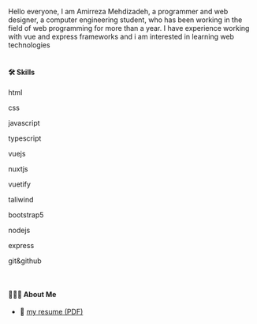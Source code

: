 Hello everyone, I am Amirreza Mehdizadeh, a programmer and web designer, a computer engineering student, who has been working in the field of web programming for more than a year. I have experience working with vue and express frameworks and i am interested in learning web technologies
<br /><br />

#### 🛠️ Skills
html 

css 

javascript 

typescript

vuejs 

nuxtjs

vuetify  

taliwind  

bootstrap5

nodejs 

express 

git&github  

<br />

#### 👨🏻‍💻 About Me
<ul>
  <li>📄  <a download href="amirrezamehdizadeh.pdf">my resume (PDF)</a></li>
</ul>
<br />

